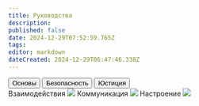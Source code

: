 ```yaml
---
title: Руководства
description: 
published: false
date: 2024-12-29T07:52:59.765Z
tags: 
editor: markdown
dateCreated: 2024-12-29T06:47:46.338Z
---
```


<div class="nav-panel center">
  <!--  -->
  <div class="nav-panel__nav-tabs flex-col">
    <button class="nav-link">Основы</button>
    <button class="nav-link">Безопасность</button>
    <button class="nav-link">Юстиция</button>
  </div>
  <!--  -->
  <div class="nav-panel__tab-panels">
    <div class="tab-panel">
      <a class="tab-panel__item">
        <span>Взаимодействия</span>
        <img src="/"/>
      </a>
      <a class="tab-panel__item">
        <span>Коммуникация</span>
        <img src="/"/>
      </a>
      <a class="tab-panel__item">
        <span>Настроение</span>
        <img src="/"/>
      </a>
    </div>
  </div>
</div>
<div></div>